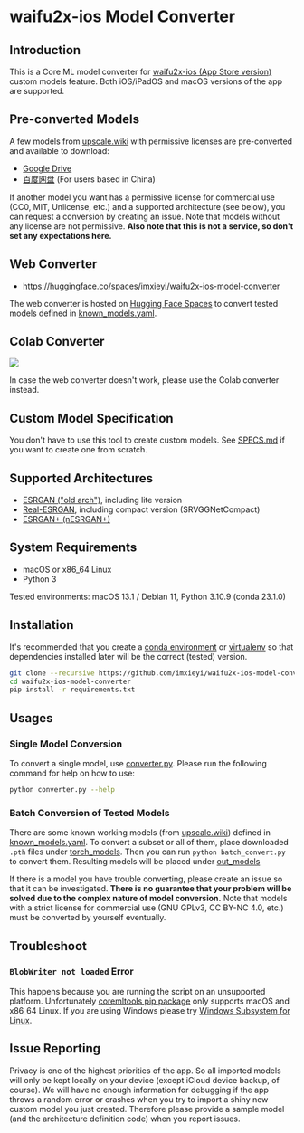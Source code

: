 waifu2x-ios Model Converter
===

## Introduction
This is a Core ML model converter for [waifu2x-ios (App Store version)](https://apps.apple.com/app/apple-store/id1286485858) custom models feature. Both iOS/iPadOS and macOS versions of the app are supported.

## Pre-converted Models
A few models from [upscale.wiki](https://upscale.wiki/wiki/Model_Database) with permissive licenses are pre-converted and available to download:
- [Google Drive](https://drive.google.com/drive/folders/1btfOExWcbO3qTN2uad61k2T0hBjCM0tv?usp=share_link)
- [百度网盘](https://pan.baidu.com/s/1KFuncLytPdSMC_xMJ3l9dw?pwd=8aoz) (For users based in China)

If another model you want has a permissive license for commercial use (CC0, MIT, Unlicense, etc.) and a supported architecture (see below), you can request a conversion by creating an issue. Note that models without any license are not permissive. **Also note that this is not a service, so don't set any expectations here.**

## Web Converter
- https://huggingface.co/spaces/imxieyi/waifu2x-ios-model-converter

The web converter is hosted on [Hugging Face Spaces](https://huggingface.co/spaces) to convert tested models defined in [known_models.yaml](./known_models.yaml).

## Colab Converter
[![](https://colab.research.google.com/assets/colab-badge.svg)](https://colab.research.google.com/github/imxieyi/waifu2x-ios-model-converter/blob/master/esrgan_to_waifu2x_ios.ipynb)

In case the web converter doesn't work, please use the Colab converter instead.

## Custom Model Specification
You don't have to use this tool to create custom models. See [SPECS.md](./SPECS.md) if you want to create one from scratch.

## Supported Architectures
- [ESRGAN ("old arch")](https://github.com/xinntao/ESRGAN/tree/old-arch), including lite version
- [Real-ESRGAN](https://github.com/xinntao/Real-ESRGAN), including compact version (SRVGGNetCompact)
- [ESRGAN+ (nESRGAN+)](https://github.com/ncarraz/ESRGANplus)

## System Requirements
- macOS or x86_64 Linux
- Python 3

Tested environments: macOS 13.1 / Debian 11, Python 3.10.9 (conda 23.1.0)

## Installation
It's recommended that you create a [conda environment](https://conda.io/projects/conda/en/latest/user-guide/tasks/manage-environments.html#creating-an-environment-with-commands) or [virtualenv](https://virtualenv.pypa.io/en/latest/) so that dependencies installed later will be the correct (tested) version.

```bash
git clone --recursive https://github.com/imxieyi/waifu2x-ios-model-converter.git
cd waifu2x-ios-model-converter
pip install -r requirements.txt
```

## Usages

### Single Model Conversion
To convert a single model, use [converter.py](./converter.py). Please run the following command for help on how to use:
```bash
python converter.py --help
```

### Batch Conversion of Tested Models
There are some known working models (from [upscale.wiki](https://upscale.wiki/wiki/Model_Database)) defined in [known_models.yaml](./known_models.yaml). To convert a subset or all of them, place downloaded `.pth` files under [torch_models](./torch_models). Then you can run `python batch_convert.py` to convert them. Resulting models will be placed under [out_models](./out_models)

If there is a model you have trouble converting, please create an issue so that it can be investigated. **There is no guarantee that your problem will be solved due to the complex nature of model conversion.** Note that models with a strict license for commercial use (GNU GPLv3, CC BY-NC 4.0, etc.) must be converted by yourself eventually.

## Troubleshoot
### `BlobWriter not loaded` Error
This happens because you are running the script on an unsupported platform. Unfortunately [coremltools pip package](https://pypi.org/project/coremltools/#files) only supports macOS and x86_64 Linux. If you are using Windows please try [Windows Subsystem for Linux](https://learn.microsoft.com/en-us/windows/wsl/).

## Issue Reporting
Privacy is one of the highest priorities of the app. So all imported models will only be kept locally on your device (except iCloud device backup, of course). We will have no enough information for debugging if the app throws a random error or crashes when you try to import a shiny new custom model you just created. Therefore please provide a sample model (and the architecture definition code) when you report issues.
